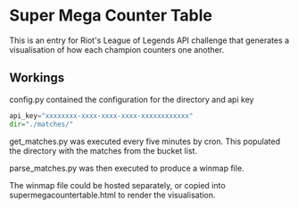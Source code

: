 # Super Mega Counter Table

This is an entry for Riot's League of Legends API challenge that generates a visualisation of how each champion counters one another.

## Workings

config.py contained the configuration for the directory and api key
```python
api_key="xxxxxxxx-xxxx-xxxx-xxxx-xxxxxxxxxxxx"
dir="./matches/"
```

get_matches.py was executed every five minutes by cron. This populated the directory with the matches from the bucket list.

parse_matches.py was then executed to produce a winmap file.

The winmap file could be hosted separately, or copied into supermegacountertable.html to render the visualisation.

